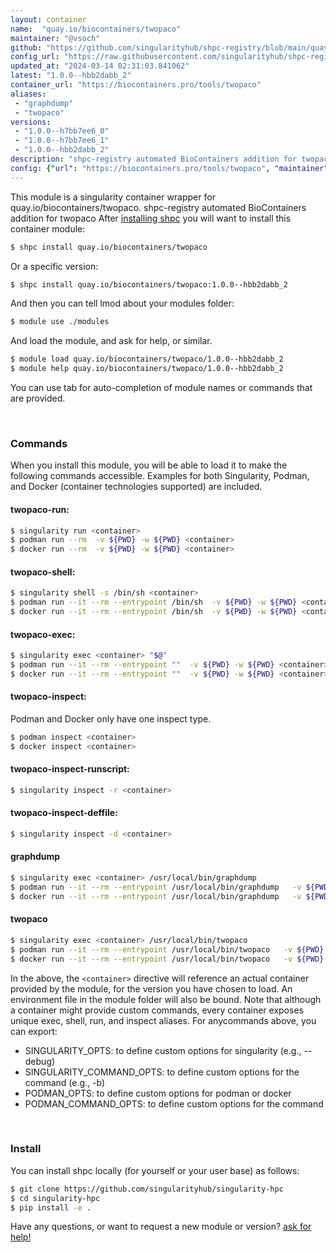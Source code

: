 ```yaml
---
layout: container
name:  "quay.io/biocontainers/twopaco"
maintainer: "@vsoch"
github: "https://github.com/singularityhub/shpc-registry/blob/main/quay.io/biocontainers/twopaco/container.yaml"
config_url: "https://raw.githubusercontent.com/singularityhub/shpc-registry/main/quay.io/biocontainers/twopaco/container.yaml"
updated_at: "2024-03-14 02:31:03.841062"
latest: "1.0.0--hbb2dabb_2"
container_url: "https://biocontainers.pro/tools/twopaco"
aliases:
 - "graphdump"
 - "twopaco"
versions:
 - "1.0.0--h7bb7ee6_0"
 - "1.0.0--h7bb7ee6_1"
 - "1.0.0--hbb2dabb_2"
description: "shpc-registry automated BioContainers addition for twopaco"
config: {"url": "https://biocontainers.pro/tools/twopaco", "maintainer": "@vsoch", "description": "shpc-registry automated BioContainers addition for twopaco", "latest": {"1.0.0--hbb2dabb_2": "sha256:d76465c13320fd2941af4697d94c637982f40cb32901c17506e6171bb88214b3"}, "tags": {"1.0.0--h7bb7ee6_0": "sha256:4298066fa23a4a32f94d04a0d52bf4d43f22dfa79125828c3497b725953b2462", "1.0.0--h7bb7ee6_1": "sha256:f86ca8684971a699bd6f336f108b265a51af57f85810ae1df0a89b966213e5e9", "1.0.0--hbb2dabb_2": "sha256:d76465c13320fd2941af4697d94c637982f40cb32901c17506e6171bb88214b3"}, "docker": "quay.io/biocontainers/twopaco", "aliases": {"graphdump": "/usr/local/bin/graphdump", "twopaco": "/usr/local/bin/twopaco"}}
---
```


This module is a singularity container wrapper for quay.io/biocontainers/twopaco.
shpc-registry automated BioContainers addition for twopaco
After [installing shpc](#install) you will want to install this container module:


```bash
$ shpc install quay.io/biocontainers/twopaco
```

Or a specific version:

```bash
$ shpc install quay.io/biocontainers/twopaco:1.0.0--hbb2dabb_2
```

And then you can tell lmod about your modules folder:

```bash
$ module use ./modules
```

And load the module, and ask for help, or similar.

```bash
$ module load quay.io/biocontainers/twopaco/1.0.0--hbb2dabb_2
$ module help quay.io/biocontainers/twopaco/1.0.0--hbb2dabb_2
```

You can use tab for auto-completion of module names or commands that are provided.

<br>

### Commands

When you install this module, you will be able to load it to make the following commands accessible.
Examples for both Singularity, Podman, and Docker (container technologies supported) are included.

#### twopaco-run:

```bash
$ singularity run <container>
$ podman run --rm  -v ${PWD} -w ${PWD} <container>
$ docker run --rm  -v ${PWD} -w ${PWD} <container>
```

#### twopaco-shell:

```bash
$ singularity shell -s /bin/sh <container>
$ podman run --it --rm --entrypoint /bin/sh  -v ${PWD} -w ${PWD} <container>
$ docker run --it --rm --entrypoint /bin/sh  -v ${PWD} -w ${PWD} <container>
```

#### twopaco-exec:

```bash
$ singularity exec <container> "$@"
$ podman run --it --rm --entrypoint ""  -v ${PWD} -w ${PWD} <container> "$@"
$ docker run --it --rm --entrypoint ""  -v ${PWD} -w ${PWD} <container> "$@"
```

#### twopaco-inspect:

Podman and Docker only have one inspect type.

```bash
$ podman inspect <container>
$ docker inspect <container>
```

#### twopaco-inspect-runscript:

```bash
$ singularity inspect -r <container>
```

#### twopaco-inspect-deffile:

```bash
$ singularity inspect -d <container>
```


#### graphdump

```bash
$ singularity exec <container> /usr/local/bin/graphdump
$ podman run --it --rm --entrypoint /usr/local/bin/graphdump   -v ${PWD} -w ${PWD} <container> -c " $@"
$ docker run --it --rm --entrypoint /usr/local/bin/graphdump   -v ${PWD} -w ${PWD} <container> -c " $@"
```


#### twopaco

```bash
$ singularity exec <container> /usr/local/bin/twopaco
$ podman run --it --rm --entrypoint /usr/local/bin/twopaco   -v ${PWD} -w ${PWD} <container> -c " $@"
$ docker run --it --rm --entrypoint /usr/local/bin/twopaco   -v ${PWD} -w ${PWD} <container> -c " $@"
```



In the above, the `<container>` directive will reference an actual container provided
by the module, for the version you have chosen to load. An environment file in the
module folder will also be bound. Note that although a container
might provide custom commands, every container exposes unique exec, shell, run, and
inspect aliases. For anycommands above, you can export:

 - SINGULARITY_OPTS: to define custom options for singularity (e.g., --debug)
 - SINGULARITY_COMMAND_OPTS: to define custom options for the command (e.g., -b)
 - PODMAN_OPTS: to define custom options for podman or docker
 - PODMAN_COMMAND_OPTS: to define custom options for the command

<br>

### Install

You can install shpc locally (for yourself or your user base) as follows:

```bash
$ git clone https://github.com/singularityhub/singularity-hpc
$ cd singularity-hpc
$ pip install -e .
```

Have any questions, or want to request a new module or version? [ask for help!](https://github.com/singularityhub/singularity-hpc/issues)